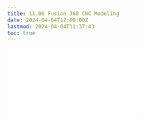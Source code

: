 ```yaml
---
title: 11.06 Fusion 360 CNC Modeling
date: 2024-04-04T12:00:00Z
lastmod: 2024-04-04T11:37:43
toc: true
---
```


![Link to included file contents](../../../../3d-modeling/fusion-360/cnc-modeling-fusion-360.md)
